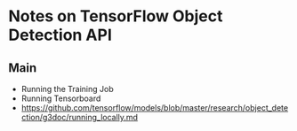 Notes on TensorFlow Object Detection API
===
## Main
- Running the Training Job
- Running Tensorboard
- https://github.com/tensorflow/models/blob/master/research/object_detection/g3doc/running_locally.md

